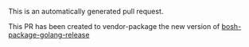 This is an automatically generated pull request.

This PR has been created to vendor-package the new version of [bosh-package-golang-release](https://github.com/cloudfoundry/bosh-package-golang-release)
